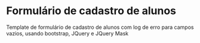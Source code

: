 # Formulário de cadastro de alunos
Template de formulário de cadastro de alunos com log de erro para campos vazios, usando bootstrap, JQuery e JQuery Mask
